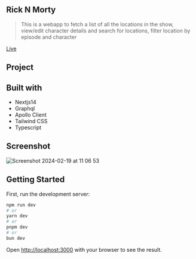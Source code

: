 ## Rick N Morty

> This is a webapp to fetch a list of all the locations in the show, view/edit character details and search for locations, filter location by episode and character

[Live]()

## Project

## Built with

- Nextjs14
- Graphql
- Apollo Client
- Tailwind CSS
- Typescript

## Screenshot
![Screenshot 2024-02-19 at 11 06 53](https://github.com/paulzay/rickNmorty/assets/29974825/bfd344c9-3989-43a9-9ab9-348ab467fb19)

## Getting Started

First, run the development server:

```bash
npm run dev
# or
yarn dev
# or
pnpm dev
# or
bun dev
```

Open [http://localhost:3000](http://localhost:3000) with your browser to see the result.
